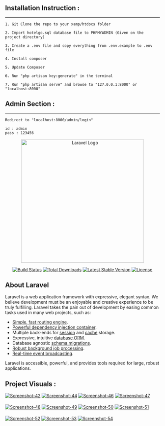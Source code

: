 ## Installation Instruction : 
<hr>

```
1. Git Clone the repo to your xamp/htdocs folder
```

```
2. Import hotelgo.sql database file to PHPMYADMIN (Given on the project directory)
```

```
3. Create a .env file and copy everything from .env.example to .env file
```

```
4. Install composer
```
```
5. Update Composer
```

```
6. Run "php artisan key:generate" in the terminal
```

```
7. Run "php artisan serve" and browse to "127.0.0.1:8000" or "localhost:8000"
```


## Admin Section : 
<hr>

```
Redirect to "localhost:8000/admin/login"
```

```
id : admin
pass : 123456
```


<p align="center"><a href="https://laravel.com" target="_blank"><img src="https://raw.githubusercontent.com/laravel/art/master/logo-lockup/5%20SVG/2%20CMYK/1%20Full%20Color/laravel-logolockup-cmyk-red.svg" width="400" alt="Laravel Logo"></a></p>

<p align="center">
<a href="https://github.com/laravel/framework/actions"><img src="https://github.com/laravel/framework/workflows/tests/badge.svg" alt="Build Status"></a>
<a href="https://packagist.org/packages/laravel/framework"><img src="https://img.shields.io/packagist/dt/laravel/framework" alt="Total Downloads"></a>
<a href="https://packagist.org/packages/laravel/framework"><img src="https://img.shields.io/packagist/v/laravel/framework" alt="Latest Stable Version"></a>
<a href="https://packagist.org/packages/laravel/framework"><img src="https://img.shields.io/packagist/l/laravel/framework" alt="License"></a>
</p>

## About Laravel

Laravel is a web application framework with expressive, elegant syntax. We believe development must be an enjoyable and creative experience to be truly fulfilling. Laravel takes the pain out of development by easing common tasks used in many web projects, such as:

- [Simple, fast routing engine](https://laravel.com/docs/routing).
- [Powerful dependency injection container](https://laravel.com/docs/container).
- Multiple back-ends for [session](https://laravel.com/docs/session) and [cache](https://laravel.com/docs/cache) storage.
- Expressive, intuitive [database ORM](https://laravel.com/docs/eloquent).
- Database agnostic [schema migrations](https://laravel.com/docs/migrations).
- [Robust background job processing](https://laravel.com/docs/queues).
- [Real-time event broadcasting](https://laravel.com/docs/broadcasting).

Laravel is accessible, powerful, and provides tools required for large, robust applications.

## Project Visuals :

<a href="https://ibb.co/kMXmygp"><img src="https://i.ibb.co/b7Xb3gx/Screenshot-42.png" alt="Screenshot-42" border="0" style="margin-bottom:20px;"></a>
<a href="https://ibb.co/Cw3Nz3M"><img src="https://i.ibb.co/dfw1rwL/Screenshot-44.png" alt="Screenshot-44" border="0" style="margin-bottom:20px;"></a>
<a href="https://ibb.co/sH4L7jM"><img src="https://i.ibb.co/5F3qZTf/Screenshot-46.png" alt="Screenshot-46" border="0" style="margin-bottom:20px;"></a>
<a href="https://ibb.co/LrzY3HF"><img src="https://i.ibb.co/G9vnqN6/Screenshot-47.png" alt="Screenshot-47" border="0" style="margin-bottom:20px;"></a>
<a href="https://ibb.co/tswKSQr"><img src="https://i.ibb.co/vPCqbVn/Screenshot-48.png" alt="Screenshot-48" border="0" style="margin-bottom:20px;"></a>
<a href="https://ibb.co/dcbbmwN"><img src="https://i.ibb.co/SxQQf4k/Screenshot-49.png" alt="Screenshot-49" border="0" style="margin-bottom:20px;"></a>
<a href="https://ibb.co/GQyNYcY"><img src="https://i.ibb.co/YBmwnpn/Screenshot-50.png" alt="Screenshot-50" border="0" style="margin-bottom:20px;"></a>
<a href="https://ibb.co/Tqgnsg5"><img src="https://i.ibb.co/Pz6bd68/Screenshot-51.png" alt="Screenshot-51" border="0" style="margin-bottom:20px;"></a>
<a href="https://ibb.co/nCnHcZB"><img src="https://i.ibb.co/pyRtzGQ/Screenshot-52.png" alt="Screenshot-52" border="0" style="margin-bottom:20px;"></a>
<a href="https://ibb.co/RyCjqDr"><img src="https://i.ibb.co/k1hmtSb/Screenshot-53.png" alt="Screenshot-53" border="0" style="margin-bottom:20px;"></a>
<a href="https://ibb.co/Kbcygy3"><img src="https://i.ibb.co/DzPKFKS/Screenshot-54.png" alt="Screenshot-54" border="0" style="margin-bottom:20px;"></a>
